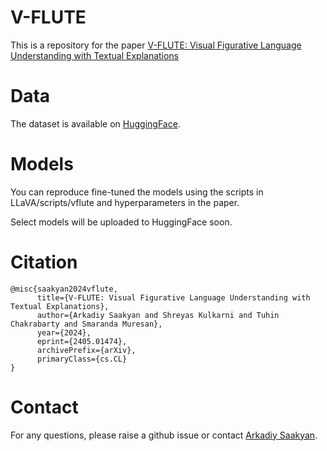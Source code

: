 # V-FLUTE

This is a repository for the paper [V-FLUTE: Visual Figurative Language Understanding with Textual Explanations](https://arxiv.org/abs/2405.01474)

# Data

The dataset is available on [HuggingFace](https://huggingface.co/datasets/ColumbiaNLP/V-FLUTE).

# Models

You can reproduce fine-tuned the models using the scripts in LLaVA/scripts/vflute and hyperparameters in the paper.

Select models will be uploaded to HuggingFace soon.

# Citation

```
@misc{saakyan2024vflute,
      title={V-FLUTE: Visual Figurative Language Understanding with Textual Explanations}, 
      author={Arkadiy Saakyan and Shreyas Kulkarni and Tuhin Chakrabarty and Smaranda Muresan},
      year={2024},
      eprint={2405.01474},
      archivePrefix={arXiv},
      primaryClass={cs.CL}
}
```

# Contact

For any questions, please raise a github issue or contact [Arkadiy Saakyan](mailto:a.saakyan@cs.columbia.edu).